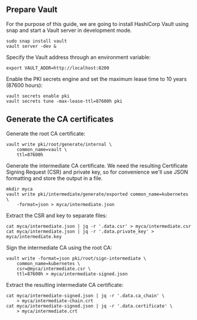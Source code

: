 ## Prepare Vault

For the purpose of this guide, we are going to install HashiCorp Vault using
snap and start a Vault server in development mode.

```
sudo snap install vault
vault server -dev &
```

Specify the Vault address through an environment variable:

```
export VAULT_ADDR=http://localhost:8200
```

Enable the PKI secrets engine and set the maximum lease time to 10 years
(87600 hours):

```
vault secrets enable pki
vault secrets tune -max-lease-ttl=87600h pki
```

## Generate the CA certificates

Generate the root CA certificate:

```
vault write pki/root/generate/internal \
    common_name=vault \
    ttl=87600h
```

Generate the intermediate CA certificate. We need the resulting Certificate
Signing Request (CSR) and private key, so for convenience we'll use JSON
formatting and store the output in a file.

```
mkdir myca
vault write pki/intermediate/generate/exported common_name=kubernetes \
    -format=json > myca/intermediate.json
```

Extract the CSR and key to separate files:

```
cat myca/intermediate.json | jq -r '.data.csr' > myca/intermediate.csr
cat myca/intermediate.json | jq -r '.data.private_key' > myca/intermediate.key
```

Sign the intermediate CA using the root CA:

```
vault write -format=json pki/root/sign-intermediate \
    common_name=kubernetes \
    csr=@myca/intermediate.csr \
    ttl=87600h > myca/intermediate-signed.json
```

Extract the resulting intermediate CA certificate:

```
cat myca/intermediate-signed.json | jq -r '.data.ca_chain' \
    > myca/intermediate-chain.crt
cat myca/intermediate-signed.json | jq -r '.data.certificate' \
    > myca/intermediate.crt
```
